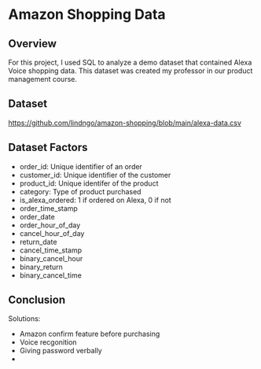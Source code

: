 # Amazon Shopping Data

## Overview
For this project, I used SQL to analyze a demo dataset that contained Alexa Voice shopping data. This dataset was created my professor in our product management course.

## Dataset

https://github.com/lindngo/amazon-shopping/blob/main/alexa-data.csv

## Dataset Factors
- order_id: Unique identifier of an order
- customer_id: Unique identifier of the customer
- product_id: Unique identifer of the product
- category: Type of product purchased
- is_alexa_ordered: 1 if ordered on Alexa, 0 if not
- order_time_stamp
- order_date
- order_hour_of_day
- cancel_hour_of_day
- return_date
- cancel_time_stamp
- binary_cancel_hour
- binary_return
- binary_cancel_time

## Conclusion


Solutions:
- Amazon confirm feature before purchasing
- Voice recgonition
- Giving password verbally
- 
